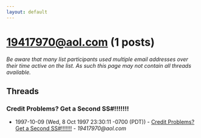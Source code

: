 ```yaml
---
layout: default
---
```


# 19417970@aol.com (1 posts)

_Be aware that many list participants used multiple email addresses over their time active on the list. As such this page may not contain all threads available._

## Threads

### Credit Problems?  Get a Second SS#!!!!!!!
+ 1997-10-09 (Wed, 8 Oct 1997 23:30:11 -0700 (PDT)) - [Credit Problems?  Get a Second SS#!!!!!!!](/archive/1997/10/64d9811537b77afa58ff034778e8e79a96653ac3af61b19e04e3ef4a2bece460) - _19417970@aol.com_

